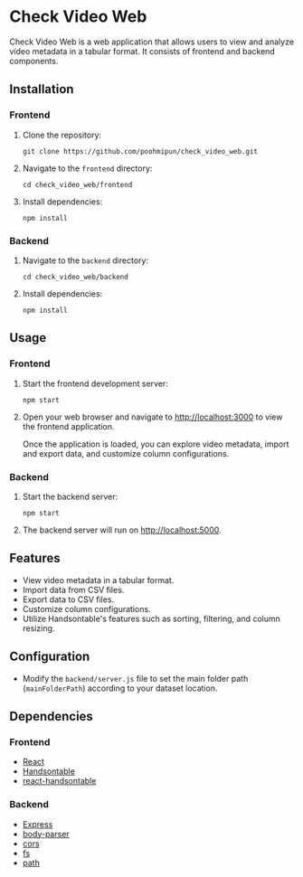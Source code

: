 # Check Video Web

Check Video Web is a web application that allows users to view and analyze video metadata in a tabular format. It consists of frontend and backend components.

## Installation

### Frontend

1. Clone the repository:
   ```
   git clone https://github.com/poohmipun/check_video_web.git
   ```

2. Navigate to the `frontend` directory:
   ```
   cd check_video_web/frontend
   ```

3. Install dependencies:
   ```
   npm install
   ```

### Backend

1. Navigate to the `backend` directory:
   ```
   cd check_video_web/backend
   ```

2. Install dependencies:
   ```
   npm install
   ```

## Usage

### Frontend

1. Start the frontend development server:
   ```
   npm start
   ```

2. Open your web browser and navigate to [http://localhost:3000](http://localhost:3000) to view the frontend application.

   Once the application is loaded, you can explore video metadata, import and export data, and customize column configurations.

### Backend

1. Start the backend server:
   ```
   npm start
   ```

2. The backend server will run on [http://localhost:5000](http://localhost:5000).

## Features

- View video metadata in a tabular format.
- Import data from CSV files.
- Export data to CSV files.
- Customize column configurations.
- Utilize Handsontable's features such as sorting, filtering, and column resizing.

## Configuration

- Modify the `backend/server.js` file to set the main folder path (`mainFolderPath`) according to your dataset location.

## Dependencies

### Frontend

- [React](https://reactjs.org/)
- [Handsontable](https://handsontable.com/)
- [react-handsontable](https://github.com/handsontable/react-handsontable)

### Backend

- [Express](https://expressjs.com/)
- [body-parser](https://www.npmjs.com/package/body-parser)
- [cors](https://www.npmjs.com/package/cors)
- [fs](https://nodejs.org/api/fs.html)
- [path](https://nodejs.org/api/path.html)

